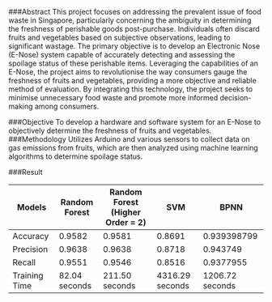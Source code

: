 ###Abstract
This project focuses on addressing the prevalent issue of food waste in Singapore, particularly concerning the ambiguity in determining the freshness of perishable goods post-purchase. Individuals often discard fruits and vegetables based on subjective observations, leading to significant wastage. The primary objective is to develop an Electronic Nose (E-Nose) system capable of accurately detecting and assessing the spoilage status of these perishable items. Leveraging the capabilities of an E-Nose, the project aims to revolutionise the way consumers gauge the freshness of fruits and vegetables, providing a more objective and reliable method of evaluation. By integrating this technology, the project seeks to minimise unnecessary food waste and promote more informed decision-making among consumers.

###Objective
To develop a hardware and software system for an E-Nose to objectively determine the freshness of fruits and vegetables.
###Methodology
Utilizes Arduino and various sensors to collect data on gas emissions from fruits, which are then analyzed using machine learning algorithms to determine spoilage status.

###Result

| Models            | Random Forest | Random Forest (Higher Order = 2) | SVM     | BPNN       |
|-------------------|---------------|----------------------------------|---------|------------|
| Accuracy          | 0.9582        | 0.9581                           | 0.8691  | 0.939398799|
| Precision         | 0.9638        | 0.9638                           | 0.8718  | 0.943749   |
| Recall            | 0.9551        | 0.9546                           | 0.8516  | 0.9377955  |
| Training Time     | 82.04 seconds | 211.50 seconds                   | 4316.29 seconds | 1206.72 seconds |



